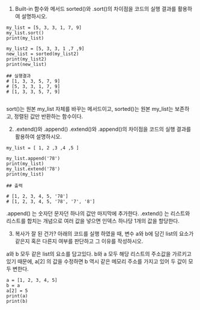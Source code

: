 1. Built-in 함수와 메서드
sorted()와 .sort()의 차이점을 코드의 실행 결과를 활용하여 설명하시오.

```
my_list = [5, 3, 3, 1, 7, 9]
my_list.sort()
print(my_list)

my_list2 = [5, 3, 3, 1 ,7 ,9]
new_list = sorted(my_list2)
print(my_list2)
print(new_list)

## 실행결과
# [1, 3, 3, 5, 7, 9]
# [5, 3, 3, 1, 7, 9]
# [1, 3, 3, 5, 7, 9]


```

sort()는 원본 my_list 자체를 바꾸는 메서드이고,
sorted()는 원본 my_list는 보존하고, 정렬된 값만 반환하는 함수이다.



2. .extend()와 .append()
.extend()와 .append()의 차이점을 코드의 실행 결과를 활용하여 설명하시오.

```
my_list = [ 1, 2 ,3 ,4 ,5 ]

my_list.append('78')
print(my_list)
my_list.extend('78')
print(my_list)

## 출력

# [1, 2, 3, 4, 5, '78']
# [1, 2, 3, 4, 5, '78', '7', '8']

```

.append() 는 숫자던 문자던 하나의 값만 마지막에 추가한다.
.extend() 는 리스트와 리스트를 합치는 개념으로 여러 값을 넣으면 인덱스 하나당 1개의 값을 할당한다.


3. 복사가 잘 된 건가?
아래의 코드를 실행 하였을 때, 변수 a와 b에 담긴 list의 요소가 같은지 혹은 다른지
여부를 판단하고 그 이유를 작성하시오.

a와 b 모두 같은 list의 요소를 담고있다.
b와 a 모두 해당 리스트의 주소값을 가르키고 있기 때문에, a[2] 의 값을 수정하면
b 역시 같은 메모리 주소를 가지고 있어 두 값이 모두 변한다.



```
a = [1, 2, 3, 4, 5]
b = a
a[2] = 5
print(a)
print(b)

```
